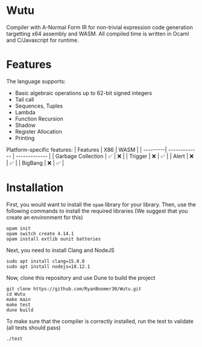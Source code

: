 # Wutu
Compiler with A-Normal Form IR for non-trivial expression code generation targetting x64 assembly and WASM. All compiled time is written in Ocaml and C/Javascript for runtime.

# Features
The language supports:
- Basic algebraic operations up to 62-bit signed integers
- Tail call
- Sequences, Tuples
- Lambda
- Function Recursion
- Shadow
- Register Allocation
- Printing

Platform-specific features:
| Features | X86  | WASM |
| ---------| ------------- | ------------- |
| Garbage Collection  |  ✅  | ❌  |
| Trigger   |  ❌  | ✅  |
| Alert   |  ❌  | ✅  |
| BigBang   |  ❌  | ✅  |

# Installation
First, you would want to install the `opam` library for your library. Then, use the following commands to install the required libraries (We suggest that you create an environment for this)
```
opam init
opam switch create 4.14.1
opam install extlib ounit batteries
```
Next, you need to install Clang and NodeJS
```
sudo apt install clang=15.0.0
sudo apt install nodejs=18.12.1
```

Now, clone this repository and use Dune to build the project
```
git clone https://github.com/RyanBoomer30/Wutu.git
cd Wutu
make main
make test
dune build
```
To make sure that the compiler is correctly installed, run the test to validate (all tests should pass)
```
./test
```
